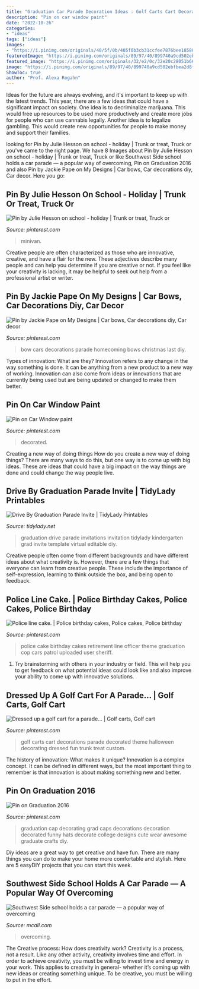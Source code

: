 ```yaml
---
title: "Graduation Car Parade Decoration Ideas : Golf Carts Cart Decorations Parade Decorated Theme Halloween Decorating Dressed Fun Trunk Treat Custom"
description: "Pin on car window paint"
date: "2022-10-26"
categories:
- "ideas"
tags: ["ideas"]
images:
- "https://i.pinimg.com/originals/40/5f/0b/405f0b3cb31ccfee7876bee18588803a.jpg"
featuredImage: "https://i.pinimg.com/originals/89/97/40/899740a9cd502ebfbea2d8f117f6d5ea.jpg"
featured_image: "https://i.pinimg.com/originals/32/e2/0c/32e20c28051b663e370dcf0d769591c7.png"
image: "https://i.pinimg.com/originals/89/97/40/899740a9cd502ebfbea2d8f117f6d5ea.jpg"
ShowToc: true
author: "Prof. Alexa Rogahn"
---
```



Ideas for the future are always evolving, and it's important to keep up with the latest trends. This year, there are a few ideas that could have a significant impact on society. One idea is to decriminalize marijuana. This would free up resources to be used more productively and create more jobs for people who can use cannabis legally. Another idea is to legalize gambling. This would create new opportunities for people to make money and support their families.

	

		
looking for Pin by Julie Hesson on school - holiday | Trunk or treat, Truck or you've came to the right page. We have 8 Images about Pin by Julie Hesson on school - holiday | Trunk or treat, Truck or like Southwest Side school holds a car parade — a popular way of overcoming, Pin on Graduation 2016 and also Pin by Jackie Pape on My Designs | Car bows, Car decorations diy, Car decor. Here you go:
		
    
## Pin By Julie Hesson On School - Holiday | Trunk Or Treat, Truck Or

<img loading=lazy src="https://i.pinimg.com/originals/32/e2/0c/32e20c28051b663e370dcf0d769591c7.png" onerror="this.onerror=null;this.src='https://tse4.mm.bing.net/th?id=OIP.QIiFSmR7pVpkzeDStDZG-gHaFj&amp;pid=15.1';" alt="Pin by Julie Hesson on school - holiday | Trunk or treat, Truck or">

_Source: pinterest.com_

>minivan. 

	

Creative people are often characterized as those who are innovative, creative, and have a flair for the new. These adjectives describe many people and can help you determine if you are creative or not. If you feel like your creativity is lacking, it may be helpful to seek out help from a professional artist or writer.

    
## Pin By Jackie Pape On My Designs | Car Bows, Car Decorations Diy, Car Decor

<img loading=lazy src="https://i.pinimg.com/originals/b2/83/c3/b283c3197c22611ea2fd8ba4ac13f570.jpg" onerror="this.onerror=null;this.src='https://tse3.mm.bing.net/th?id=OIP.f3fa0_lnQa4mqB_d6MD7uQHaJ4&amp;pid=15.1';" alt="Pin by Jackie Pape on My Designs | Car bows, Car decorations diy, Car decor">

_Source: pinterest.com_

>bow cars decorations parade homecoming bows christmas last diy. 

	

Types of innovation: What are they?
Innovation refers to any change in the way something is done. It can be anything from a new product to a new way of working. Innovation can also come from ideas or innovations that are currently being used but are being updated or changed to make them better.

    
## Pin On Car Window Paint

<img loading=lazy src="https://i.pinimg.com/736x/f2/4e/67/f24e67d0946cadf1d4306826d500a599.jpg" onerror="this.onerror=null;this.src='https://tse4.mm.bing.net/th?id=OIP.ER_zIEcpx8rY4voRN-rnCQHaFj&amp;pid=15.1';" alt="Pin on Car Window paint">

_Source: pinterest.com_

>decorated. 

	

Creating a new way of doing things
How do you create a new way of doing things? There are many ways to do this, but one way is to come up with big ideas. These are ideas that could have a big impact on the way things are done and could change the way people live.

    
## Drive By Graduation Parade Invite | TidyLady Printables

<img loading=lazy src="https://cdn.shopify.com/s/files/1/0010/9599/1332/products/il_fullxfull.2255572848_6mcg_grande.jpg?v=1586378774" onerror="this.onerror=null;this.src='https://tse1.mm.bing.net/th?id=OIP.cXQarw3HZPnrVaAdiEczRwHaHa&amp;pid=15.1';" alt="Drive By Graduation Parade Invite | TidyLady Printables">

_Source: tidylady.net_

>graduation drive parade invitations invitation tidylady kindergarten grad invite template virtual editable diy. 

	

Creative people often come from different backgrounds and have different ideas about what creativity is. However, there are a few things that everyone can learn from creative people. These include the importance of self-expression, learning to think outside the box, and being open to feedback.

    
## Police Line Cake. | Police Birthday Cakes, Police Cakes, Police Birthday

<img loading=lazy src="https://i.pinimg.com/originals/89/97/40/899740a9cd502ebfbea2d8f117f6d5ea.jpg" onerror="this.onerror=null;this.src='https://tse1.mm.bing.net/th?id=OIP._Ir4ZhTGzXGdZgl-ePkSaQHaKf&amp;pid=15.1';" alt="Police line cake. | Police birthday cakes, Police cakes, Police birthday">

_Source: pinterest.com_

>police cake birthday cakes retirement line officer theme graduation cop cars patrol uploaded user sheriff. 

	

1. Try brainstorming with others in your industry or field. This will help you to get feedback on what potential ideas could look like and also improve your ability to come up with innovative solutions.

    
## Dressed Up A Golf Cart For A Parade... | Golf Carts, Golf Cart

<img loading=lazy src="https://i.pinimg.com/736x/8c/3e/69/8c3e69a3657c46f3149f39cfa0349ba5--golf-carts-rita.jpg" onerror="this.onerror=null;this.src='https://tse4.mm.bing.net/th?id=OIP.fhopPvZP1Mtnxob7qoumrAHaJ3&amp;pid=15.1';" alt="Dressed up a golf cart for a parade... | Golf carts, Golf cart">

_Source: pinterest.com_

>golf carts cart decorations parade decorated theme halloween decorating dressed fun trunk treat custom. 

	

The history of innovation: What makes it unique?
Innovation is a complex concept. It can be defined in different ways, but the most important thing to remember is that innovation is about making something new and better.

    
## Pin On Graduation 2016

<img loading=lazy src="https://i.pinimg.com/originals/40/5f/0b/405f0b3cb31ccfee7876bee18588803a.jpg" onerror="this.onerror=null;this.src='https://tse2.mm.bing.net/th?id=OIP.H2sino5tq9BkEabeYKcLNgHaJ4&amp;pid=15.1';" alt="Pin on Graduation 2016">

_Source: pinterest.com_

>graduation cap decorating grad caps decorations decoration decorated funny hats decorate college designs cute wear awesome graduate crafts diy. 

	

Diy ideas are a great way to get creative and have fun. There are many things you can do to make your home more comfortable and stylish. Here are 5 easyDIY projects that you can start this week.

    
## Southwest Side School Holds A Car Parade — A Popular Way Of Overcoming

<img loading=lazy src="https://www.mcall.com/resizer/ebovAiowdqLIweHlkFJ6yJtkeqw=/1400x0/top/arc-anglerfish-arc2-prod-tronc.s3.amazonaws.com/public/YPJGXSS3TBGYJGPWYSCLFXQH34.JPG" onerror="this.onerror=null;this.src='https://tse3.mm.bing.net/th?id=OIP.-fRB6JVVtYp1fJK0A5RFQwHaEj&amp;pid=15.1';" alt="Southwest Side school holds a car parade — a popular way of overcoming">

_Source: mcall.com_

>overcoming. 

	

The Creative process: How does creativity work?
Creativity is a process, not a result. Like any other activity, creativity involves time and effort. In order to achieve creativity, you must be willing to invest time and energy in your work. This applies to creativity in general- whether it’s coming up with new ideas or creating something unique. To be creative, you must be willing to put in the effort.

